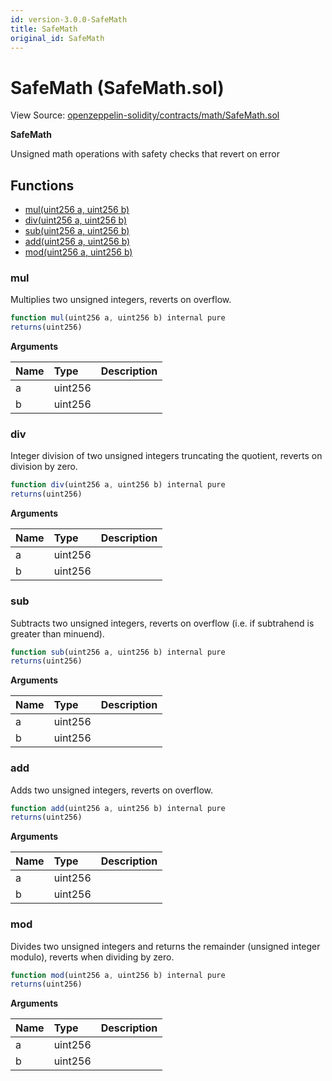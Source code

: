 ```yaml
---
id: version-3.0.0-SafeMath
title: SafeMath
original_id: SafeMath
---
```


# SafeMath \(SafeMath.sol\)

View Source: [openzeppelin-solidity/contracts/math/SafeMath.sol](https://github.com/remon-nashid/polymath-core/tree/0c5593835be9dcec69d8de5b12eb17bc7cd77adc/openzeppelin-solidity/contracts/math/SafeMath.sol)

**SafeMath**

Unsigned math operations with safety checks that revert on error

## Functions

* [mul\(uint256 a, uint256 b\)](safemath.md#mul)
* [div\(uint256 a, uint256 b\)](safemath.md#div)
* [sub\(uint256 a, uint256 b\)](safemath.md#sub)
* [add\(uint256 a, uint256 b\)](safemath.md#add)
* [mod\(uint256 a, uint256 b\)](safemath.md#mod)

### mul

Multiplies two unsigned integers, reverts on overflow.

```javascript
function mul(uint256 a, uint256 b) internal pure
returns(uint256)
```

**Arguments**

| Name | Type | Description |
| :--- | :--- | :--- |
| a | uint256 |  |
| b | uint256 |  |

### div

Integer division of two unsigned integers truncating the quotient, reverts on division by zero.

```javascript
function div(uint256 a, uint256 b) internal pure
returns(uint256)
```

**Arguments**

| Name | Type | Description |
| :--- | :--- | :--- |
| a | uint256 |  |
| b | uint256 |  |

### sub

Subtracts two unsigned integers, reverts on overflow \(i.e. if subtrahend is greater than minuend\).

```javascript
function sub(uint256 a, uint256 b) internal pure
returns(uint256)
```

**Arguments**

| Name | Type | Description |
| :--- | :--- | :--- |
| a | uint256 |  |
| b | uint256 |  |

### add

Adds two unsigned integers, reverts on overflow.

```javascript
function add(uint256 a, uint256 b) internal pure
returns(uint256)
```

**Arguments**

| Name | Type | Description |
| :--- | :--- | :--- |
| a | uint256 |  |
| b | uint256 |  |

### mod

Divides two unsigned integers and returns the remainder \(unsigned integer modulo\), reverts when dividing by zero.

```javascript
function mod(uint256 a, uint256 b) internal pure
returns(uint256)
```

**Arguments**

| Name | Type | Description |
| :--- | :--- | :--- |
| a | uint256 |  |
| b | uint256 |  |

